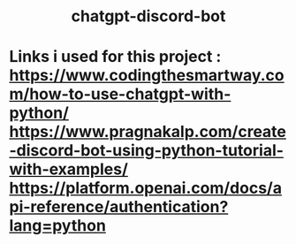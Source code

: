 <h1 align="center">chatgpt-discord-bot<h1>
  
  Links i used for this project : 
  https://www.codingthesmartway.com/how-to-use-chatgpt-with-python/
  https://www.pragnakalp.com/create-discord-bot-using-python-tutorial-with-examples/
  https://platform.openai.com/docs/api-reference/authentication?lang=python
